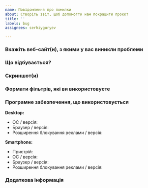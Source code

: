```yaml
---
name: Повідомлення про помилки
about: Створіть звіт, щоб допомогти нам покращити проєкт
title: ''
labels: bug
assignees: serhiyguryev

---
```


<!--

Перш, ніж створювати звіт:

1) Переконайтеся у відсутності проблем або конфліктів з іншими розширеннями веб-браузера.
2) Переконайтеся, що ви використовуєте лише одне розширення для блокування реклами (фільтрації контенту).
3) Вимкніть NoScript, Ghostery, Disconnect, HTTPS Everywhere, Privacy Badger, AntiBanner, VPN розширення і повторно протестуйте (перевірте) роботу веб-сайту, з яким виникли проблеми.
-->

### Вкажіть веб-сайт(и), з якими у вас виникли проблеми

<!-- Вкажіть URL-адресу веб-сайту (ОБОВ'ЯЗКОВО) -->
<!-- Будь ласка, вставляйте URL-адресу сайту в кодовий тег (ОБОВ'ЯЗКОВО) -->
<!-- Попередьте, якщо мова йде про сайт з NSFW контентом -->

### Що відбувається?

<!-- Опишіть проблеми, які виникають при відвідуванні сайту та вкажіть кроки відтворення цих проблем -->

### Скриншот(и)

<!-- Скриншот(и) для візуального опису проблем -->
<!-- Розміщуйте посилання замість вбудованих зображень для скриншотів, що містять матеріали для дорослих -->

### Формати фільтрів, які ви використовуєте

<!-- Вкажіть формат Українських безпекових фільтрів, які ви використовуєте
     наприклад, Adblock-style syntax, Domain-based blocklist, Hosts-based blocklist, dnsmasq -->
<!-- Вкажіть версію та дату створення для цих списків (ОБОВ'ЯЗКОВО) -->

### Програмне забезпечення, що використовується

**Desktop:**

- ОС / версія: <!-- наприклад, Windows 10 -->
- Браузер / версія: <!-- наприклад, Firefox 128.0.3 -->
- Розширення блокування реклами / версія: <!-- наприклад, uBlock Origin 1.59.0 -->

**Smartphone:**

- Пристрій: <!-- наприклад, Samsung Galaxy A35 -->
- ОС / версія: <!-- наприклад, Android 14 -->
- Браузер / версія: <!-- наприклад, Firefox 127 -->
- Розширення блокування реклами / версія: <!-- наприклад, uBlock Origin 1.59.0 -->

### Додаткова інформація

<!-- Додайте тут будь-що інше, що може бути корисним для оперативного усунення проблеми -->

